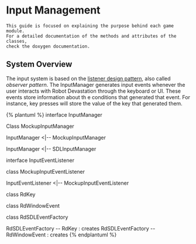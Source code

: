 # Input Management

```
This guide is focused on explaining the purpose behind each game module. 
For a detailed documentation of the methods and attributes of the classes, 
check the doxygen documentation.  
```
## System Overview
The input system is based on the [listener design pattern](https://en.wikipedia.org/wiki/Observer_pattern), also called *observer pattern*. The InputManager generates input events whenever the user interacts with Robot Devastation through the keyboard or UI. These events store information about th e conditions that generated that event. For instance, key presses will store the value of the key that generated them.

{% plantuml %}
interface InputManager

Class MockupInputManager

InputManager <|-- MockupInputManager

InputManager <|-- SDLInputManager

interface InputEventListener

class MockupInputEventListener

InputEventListener <|-- MockupInputEventListener

class RdKey

class RdWindowEvent

class RdSDLEventFactory

RdSDLEventFactory -- RdKey : creates
RdSDLEventFactory -- RdWindowEvent : creates
{% endplantuml %}



